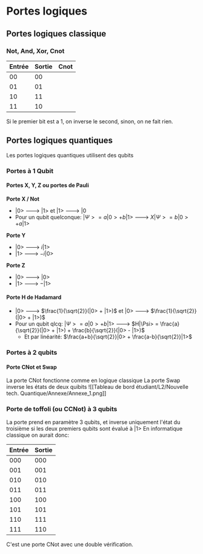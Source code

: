 # Portes logiques
## Portes logiques classique

### Not, And, Xor, Cnot
| Entrée | Sortie | Cnot |
| ------ | ------ | ---- |
| 00     | 00     |      |
| 01     | 01     |      |
| 10     | 11     |      |
| 11     | 10     |      |
Si le premier bit est a 1, on inverse le second, sinon, on ne fait rien.

## Portes logiques quantiques
Les portes logiques quantiques utilisent des qubits

### Portes à 1 Qubit
#### Portes X, Y, Z ou portes de Pauli
**Porte X / Not**
- $|0>$ ---> $|1>$  et $|1>$ ---> $|0$  
- Pour un qubit quelconque: $|\Psi> = a|0> + b|1>$  ---> $X|\Psi> = b|0> + a|1>$ 

**Porte Y**
- $|0>$ ---> $i|1>$
- |1> ---> $-i|0>$

**Porte Z**
- $|0>$ ---> $|0>$
- $|1>$ ---> $-|1>$

#### Porte H de Hadamard
- $|0>$ ---> $\frac{1}{\sqrt{2}}(|0> + |1>)$ et $|0>$ ---> $\frac{1}{\sqrt{2}}(|0> + |1>)$ 
- Pour un qubit qlcq: $|\Psi> = a|0> + b|1>$ ---> $H|\Psi> = \frac{a}{\sqrt{2}}(|0> + |1>) + \frac{b}{\sqrt{2}}(|0> - |1>)$   
	- Et par linéarité: $\frac{a+b}{\sqrt{2}}|0> + \frac{a-b}{\sqrt{2}}|1>$ 

### Portes à 2 qubits
#### Porte CNot et Swap
La porte CNot fonctionne comme en logique classique
La porte Swap inverse les états de deux quibits
![[Tableau de bord étudiant/L2/Nouvelle tech. Quantique/Annexe/Annexe_1.png]]

### Porte de toffoli (ou CCNot) à 3 qubits
La porte prend en paramètre 3 qubits, et inverse uniquement l'état du troisième si les deux premiers qubits sont évalué à |1>
En informatique classique on aurait donc:

| Entrée | Sortie |
| ------ | ------ |
| 000    | 000    |
| 001    | 001    |
| 010    | 010    |
| 011    | 011    |
| 100    | 100    |
| 101    | 101    |
| 110    | 111    |
| 111    | 110    |
C'est une porte CNot avec une double vérification.